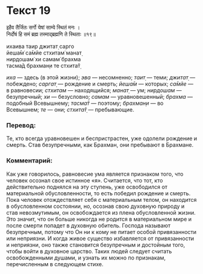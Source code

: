 # Текст 19

इहैव तैर्जितः सर्गो येषां साम्ये स्थितं मनः ।  
निर्दोषं हि समं ब्रह्म तस्माद्ब्रह्मणि ते स्थिताः ॥१९॥

ихаива таир джитат̣ сарго  
йеша̄м̇ са̄мйе стхитам̇ манат̣  
нирдошам̇ хи самам̇ брахма  
тасма̄д брахман̣и те стхита̄т̣

_иха_ — здесь (в этой жизни); _эва_ — несомненно; _таит̣_ — теми; _джитат̣_ — побеждено; _саргат̣_ — рождение и смерть; _йеша̄м_ — которых; _са̄мйе_ — в равновесии; _стхитам_ — находящийся; _манат̣_ — ум; _нирдошам_ — безупречный; _хи_ — безусловно; _самам_ — уравновешенный; _брахма_ — подобный Всевышнему; _тасма̄т_ — поэтому; _брахман̣и_ — во Всевышнем; _те_ — они; _стхита̄т̣_ — пребывающие.

### Перевод:

Те, кто всегда уравновешен и беспристрастен, уже одолели рождение и смерть. Став безупречными, как Брахман, они пребывают в Брахмане.

### Комментарий:

Как уже говорилось, равновесие ума является признаком того, что человек осознал свое истинное «я». Считается, что тот, кто действительно поднялся на эту ступень, уже освободился от материальной обусловленности, то есть победил рождение и смерть. Пока человек отождествляет себя с материальным телом, он находится в обусловленном состоянии, но, осознав свою духовную природу и став невозмутимым, он освобождается из плена обусловленной жизни. Это значит, что он больше никогда не родится в материальном мире и после смерти попадет в духовную обитель. Господа называют безупречным, потому что Он ни к кому не питает особой привязанности или неприязни. И когда живое существо избавляется от привязанности и неприязни, оно также становится безупречным и достойным того, чтобы войти в духовное царство. Таких людей следует считать освобожденными душами, и узнать их можно по признакам, перечисленным в следующем стихе.
